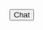 <html>
<body>

<meta name="viewport" content="width=device-width, initial-scale=1, minimum-scale=1">

<script type='text/javascript'>
	function initEmbeddedMessaging() {
		try {
			embeddedservice_bootstrap.settings.language = 'en_US'; // For example, enter 'en' or 'en-US'
			 window.addEventListener("onEmbeddedMessagingReady", e => {
						  embeddedservice_bootstrap.prechatAPI.setVisiblePrechatFields({
						    // List the pre-chat field names with the value and whether
						    // it's editable in the pre-chat form.
						    	"Account_Code": {
						      	"value": "AA123",
						      	"isEditableByEndUser": true
						    	},
		 					"_email": {
						      	"value": "tguirgis@testemail.com.invalid",
						      	"isEditableByEndUser": true
						    	},
							"_firstName": {
						      	"value": "Tony",
						      	"isEditableByEndUser": true
						    	},
		 					"_lastName": {
						      	"value": "Guirgis",
						      	"isEditableByEndUser": true
						    	}
		 				  });
                          
						});

			embeddedservice_bootstrap.init(
				'00DVF00000ASfTt',
				'NAT_Chat_Web',
				'https://fleetcorna--uat.sandbox.my.site.com/ESWNATChatWeb1730916725514',
				{
					scrt2URL: 'https://fleetcorna--uat.sandbox.my.salesforce-scrt.com'
				}
			);
		} catch (err) {
			console.error('Error loading Embedded Messaging: ', err);
		}
	};
</script>
<script type='text/javascript' src='https://fleetcorna--uat.sandbox.my.site.com/ESWNATChatWeb1730916725514/assets/js/bootstrap.min.js' ></script>


<button id= "launchchat" onclick="launchchat()">
	Chat
</button>

<script>
function launchchat(){
	initEmbeddedMessaging();
 }
</script>
</body>
</html> 

